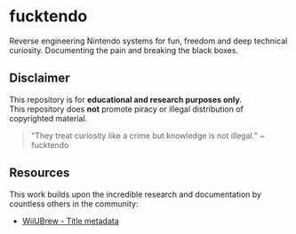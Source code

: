 # fucktendo
Reverse engineering Nintendo systems for fun, freedom and deep technical curiosity. Documenting the pain and breaking the black boxes.

## Disclaimer
This repository is for **educational and research purposes only**.<br>
This repository does **not** promote piracy or illegal distribution of copyrighted material.

> “They treat curiosity like a crime but knowledge is not illegal.” ~ fucktendo

## Resources
This work builds upon the incredible research and documentation by countless others in the community:
- [WiiUBrew - Title metadata](https://wiiubrew.org/wiki/Title_metadata)
